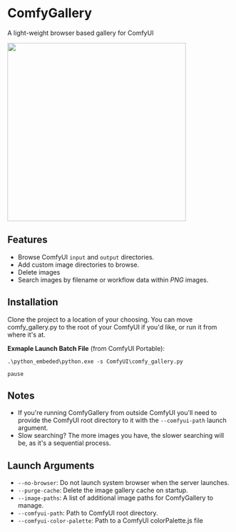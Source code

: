 # ComfyGallery
A light-weight browser based gallery for ComfyUI

[<img width="400" src="https://i.postimg.cc/2y3MgtfH/Screenshot-2023-08-09-105327.png">](https://i.postimg.cc/2y3MgtfH/Screenshot-2023-08-09-105327.png)

## Features

 - Browse ComfyUI `input` and `output` directories.
 - Add custom image directories to browse.
 - Delete images
 - Search images by filename or workflow data within *PNG* images.

## Installation

Clone the project to a location of your choosing. You can move comfy_gallery.py to the root of your ComfyUI if you'd like, or run it from where it's at. 

**Exmaple Launch Batch File** (from ComfyUI Portable):
```batch
.\python_embeded\python.exe -s ComfyUI\comfy_gallery.py

pause
```

## Notes

 - If you're running ComfyGallery from outside ComfyUI you'll need to provide the ComfyUI root directory to it with the `--comfyui-path` launch argument. 
 - Slow searching? The more images you have, the slower searching will be, as it's a sequential process. 

## Launch Arguments
 - `--no-browser`: Do not launch system browser when the server launches.
 - `--purge-cache`: Delete the image gallery cache on startup.
 - `--image-paths`: A list of additional image paths for ComfyGallery to manage.
 - `--comfyui-path`: Path to ComfyUI root directory.
 - `--comfyui-color-palette`: Path to a ComfyUI colorPalette.js file

